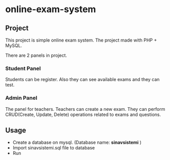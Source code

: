 # online-exam-system

## Project
This project is simple online exam system. The project made with PHP + MySQL. 

There are 2 panels in project.

### Student Panel
Students can be register. Also they can see available exams and they can test.

### Admin Panel
The panel for teachers. Teachers can create a new exam. They can perform CRUD(Create, Update, Delete) operations related to exams and questions.

## Usage 
- Create a database on mysql. (Database name: **sinavsistemi** )
- Import sinavsistemi.sql file to database
- Run

